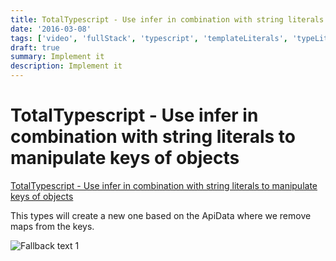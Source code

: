```yaml
---
title: TotalTypescript - Use infer in combination with string literals to manipulate keys of objects
date: '2016-03-08'
tags: ['video', 'fullStack', 'typescript', 'templateLiterals', 'typeLiterals', 'infer', 'read', 'withResume']
draft: true
summary: Implement it
description: Implement it
---
```


# TotalTypescript - Use infer in combination with string literals to manipulate keys of objects

[TotalTypescript - Use infer in combination with string literals to manipulate keys of objects](https://www.totaltypescript.com/tips/use-infer-in-combination-with-string-literals-to-manipulate-keys-of-objects)

This types will create a new one based on the ApiData where we remove maps from the keys.

![Fallback text 1](/static/assets/pasted-image-20221013205558.png)